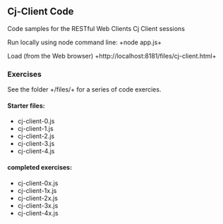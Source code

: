 ## Cj-Client Code

Code samples for the RESTful Web Clients Cj Client sessions

Run locally using node command line: +node app.js+

Load (from the Web browser) +http://localhost:8181/files/cj-client.html+

### Exercises
See the folder +/files/+ for a series of code exercies.

#### Starter files:

* cj-client-0.js
* cj-client-1.js
* cj-client-2.js
* cj-client-3.js
* cj-client-4.js

#### completed exercises:

* cj-client-0x.js
* cj-client-1x.js
* cj-client-2x.js
* cj-client-3x.js
* cj-client-4x.js


